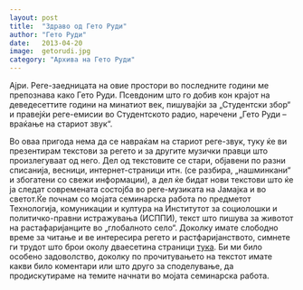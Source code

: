 ```yaml
---
layout: post
title:  "Здраво од Гето Руди"
author: "Гето Руди"
date:   2013-04-20
image:  getorudi.jpg
category: "Архива на Гето Руди"
---
```


Ајри. Реге-заедницата на овие простори во последните години ме препознава како Гето Руди. Псевдоним што го добив кон 
крајот на деведесеттите години на минатиот век, пишувајќи за „Студентски збор“ и правејќи реге-емисии во Студентското 
радио, наречени „Гето Руди – враќање на стариот звук“.

Во оваа пригода нема да се навраќам на стариот реге-звук, туку ќе ви презентирам текстови за регето и за другите 
музички правци што произлегуваат од него. Дел од текстовите се стари, објавени по разни списанија, весници, 
интернет-страници итн. (се разбира, „нашминкани“ и збогатени со свежи информации), а дел ќе бидат нови текстови што ќе 
ја следат современата состојба во реге-музиката на Јамајка и во светот.Ќе почнам со мојата семинарска работа по 
предметот Технологија, комуникации и култура на Институтот за социолошки и политичко-правни истражувања (ИСППИ), текст 
што пишува за животот на растафаријанците во „глобалното село“. Доколку имате слободно време за читање и ве интересира 
регето и растфаријанството, симнете ги трудот што брои околу дваесетина страници 
[тука](http://reggae.mk/img/tekstovi/Vlijanieto_na_komunikaciskite_tehnologii_vrz_rastarafijanstvoto.pdf). Би ми било 
особено задоволство, доколку по прочитувањето на текстот имате какви било коментари или што друго за споделување, да 
продискутираме на темите начнати во мојата семинарска работа.
